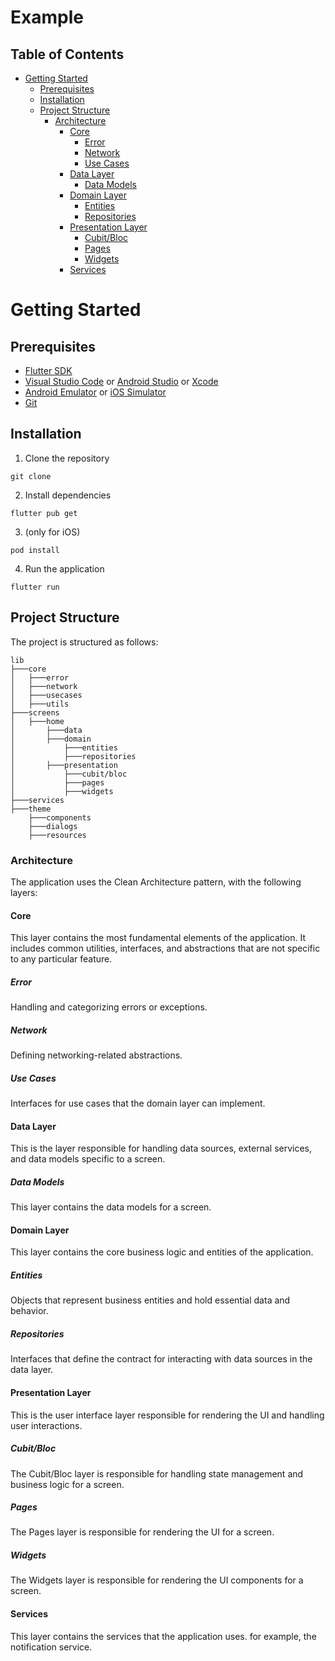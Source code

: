 # Example

## Table of Contents
- [Getting Started](#getting-started)
  - [Prerequisites](#prerequisites)
  - [Installation](#installation)
  - [Project Structure](#project-structure)
    - [Architecture](#architecture)
      - [Core](#core)
        - [Error](#error)
        - [Network](#network)
        - [Use Cases](#use-cases)
      - [Data Layer](#data-layer)
        - [Data Models](#data-models)
      - [Domain Layer](#domain-layer)
        - [Entities](#entities)
        - [Repositories](#repositories)
      - [Presentation Layer](#presentation-layer)
        - [Cubit/Bloc](#cubitbloc)
        - [Pages](#pages)
        - [Widgets](#widgets)
      - [Services](#services)

# Getting Started

## Prerequisites
- [Flutter SDK](https://flutter.dev/docs/get-started/install)
- [Visual Studio Code](https://code.visualstudio.com/) or [Android Studio](https://developer.android.com/studio) or [Xcode](https://developer.apple.com/xcode/)
- [Android Emulator](https://developer.android.com/studio/run/emulator) or [iOS Simulator](https://developer.apple.com/documentation/xcode/running_your_app_in_the_simulator_or_on_a_device)
- [Git](https://git-scm.com/downloads)

## Installation
1. Clone the repository
```
git clone
```
2. Install dependencies
```
flutter pub get
```
3. (only for iOS)
```
pod install
```
4. Run the application
```
flutter run
```

## Project Structure
The project is structured as follows:
```
lib
├───core
│   ├───error
│   ├───network
│   ├───usecases
│   ├───utils
├───screens
│   ├───home
│       ├───data
│       ├───domain
│           ├───entities
│           ├───repositories
│       ├───presentation
│           ├───cubit/bloc
│           ├───pages
│           ├───widgets
├───services
├───theme
    ├───components
    ├───dialogs
    ├───resources
```

### Architecture
The application uses the Clean Architecture pattern, with the following layers:

#### Core
This layer contains the most fundamental elements of the application. It includes common utilities, interfaces, and abstractions that are not specific to any particular feature.

##### Error
Handling and categorizing errors or exceptions.

##### Network
Defining networking-related abstractions.

##### Use Cases
Interfaces for use cases that the domain layer can implement.

#### Data Layer
This is the layer responsible for handling data sources, external services, and data models specific to a screen.

##### Data Models
This layer contains the data models for a screen.

#### Domain Layer
This layer contains the core business logic and entities of the application.

##### Entities
Objects that represent business entities and hold essential data and behavior.

##### Repositories
Interfaces that define the contract for interacting with data sources in the data layer.

#### Presentation Layer
This is the user interface layer responsible for rendering the UI and handling user interactions.

##### Cubit/Bloc
The Cubit/Bloc layer is responsible for handling state management and business logic for a screen.

##### Pages
The Pages layer is responsible for rendering the UI for a screen.

##### Widgets
The Widgets layer is responsible for rendering the UI components for a screen.


#### Services
This layer contains the services that the application uses. for example, the notification service.

